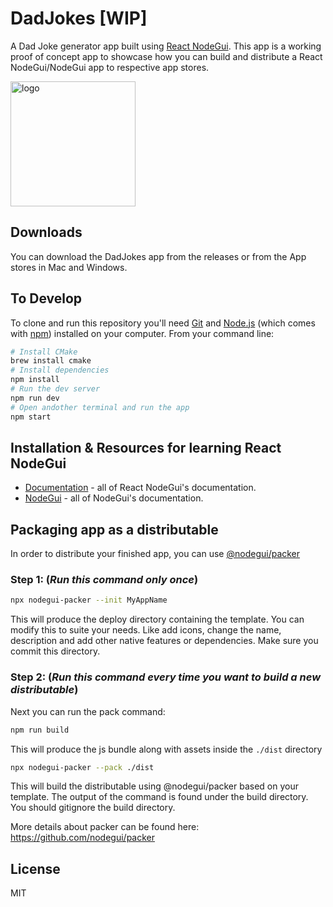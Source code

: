 # DadJokes [WIP]

A Dad Joke generator app built using [React NodeGui](https://react.nodegui.org). This app is a working proof of concept app to showcase how you can build and distribute a React NodeGui/NodeGui app to respective app stores.

<img alt="logo" src="https://github.com/master-atul/DadJokes/raw/master/assets/dadjoke.png" height="200" />

## Downloads

You can download the DadJokes app from the releases or from the App stores in Mac and Windows.

## To Develop

To clone and run this repository you'll need [Git](https://git-scm.com) and [Node.js](https://nodejs.org/en/download/) (which comes with [npm](http://npmjs.com)) installed on your computer. From your command line:

```bash
# Install CMake
brew install cmake
# Install dependencies
npm install
# Run the dev server
npm run dev
# Open andother terminal and run the app
npm start
```

## Installation & Resources for learning React NodeGui

- [Documentation](https://react.nodegui.org) - all of React NodeGui's documentation.
- [NodeGui](https://nodegui.org) - all of NodeGui's documentation.

## Packaging app as a distributable

In order to distribute your finished app, you can use [@nodegui/packer](https://github.com/nodegui/packer)

### Step 1: (_**Run this command only once**_)

```sh
npx nodegui-packer --init MyAppName
```

This will produce the deploy directory containing the template. You can modify this to suite your needs. Like add icons, change the name, description and add other native features or dependencies. Make sure you commit this directory.

### Step 2: (_**Run this command every time you want to build a new distributable**_)

Next you can run the pack command:

```sh
npm run build
```

This will produce the js bundle along with assets inside the `./dist` directory

```sh
npx nodegui-packer --pack ./dist
```

This will build the distributable using @nodegui/packer based on your template. The output of the command is found under the build directory. You should gitignore the build directory.

More details about packer can be found here: https://github.com/nodegui/packer

## License

MIT
